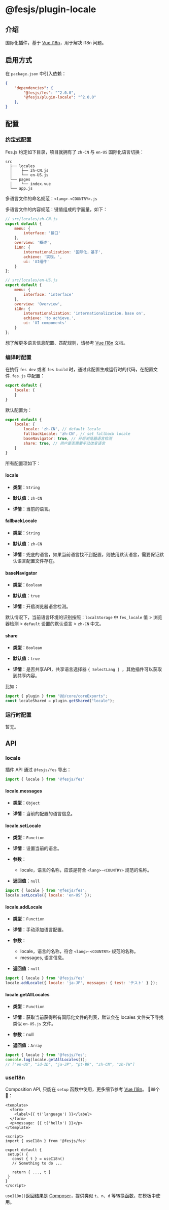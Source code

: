# @fesjs/plugin-locale

## 介绍
国际化插件，基于 [Vue I18n](https://github.com/intlify/vue-i18n-next)，用于解决 i18n 问题。
## 启用方式
在 `package.json` 中引入依赖：
```json
{
    "dependencies": {
        "@fesjs/fes": "^2.0.0",
        "@fesjs/plugin-locale": "^2.0.0"
    },
}
```


## 配置

### 约定式配置
Fes.js 约定如下目录，项目就拥有了 `zh-CN` 与 `en-US` 国际化语言切换：
```
src
  ├── locales
  │    ├── zh-CN.js
  │    └── en-US.js
  └── pages
  │    └── index.vue
  └── app.js
```
多语言文件的命名规范：`<lang>-<COUNTRY>.js`

多语言文件的内容规范：键值组成的字面量，如下：
```js
// src/locales/zh-CN.js
export default {
    menu: {
        interface: '接口'
    },
    overview: '概述',
    i18n: {
        internationalization: '国际化，基于',
        achieve: '实现。',
        ui: 'UI组件'
    }
};
```
```js
// src/locales/en-US.js
export default {
    menu: {
        interface: 'interface'
    },
    overview: 'Overview',
    i18n: {
        internationalization: 'internationalization，base on',
        achieve: 'to achieve.',
        ui: 'UI components'
    }
};
```
想了解更多语言信息配置、匹配规则，请参考 [Vue I18n](https://vue-i18n.intlify.dev/guide/essentials/syntax.html) 文档。


### 编译时配置
在执行 `fes dev` 或者 `fes build` 时，通过此配置生成运行时的代码，在配置文件`.fes.js` 中配置：
```js
export default {
    locale: {
    }
}
```
默认配置为：
```js
export default {
    locale: {
        locale: 'zh-CN', // default locale
        fallbackLocale: 'zh-CN', // set fallback locale
        baseNavigator: true, // 开启浏览器语言检测
        share: true, // 用户是否需要手动改变语言
    }
} 
```
所有配置项如下：

#### locale
- **类型**：`String`
  
- **默认值**：`zh-CN`

- **详情**：当前的语言。

#### fallbackLocale
- **类型**：`String`
  
- **默认值**：`zh-CN`

- **详情**：兜底的语言，如果当前语言找不到配置，则使用默认语言，需要保证默认语言配置文件存在。

#### baseNavigator
- **类型**：`Boolean`
  
- **默认值**：`true`

- **详情**：开启浏览器语言检测。

默认情况下，当前语言环境的识别按照：`localStorage` 中 `fes_locale` 值 > 浏览器检测 > `default` 设置的默认语言 > `zh-CN` 中文。

#### share
- **类型**：`Boolean`
  
- **默认值**：`true`

- **详情**：是否共享API，共享语言选择器 `{ SelectLang } `，其他插件可以获取到共享内容。
  
比如：
```js
import { plugin } from "@@/core/coreExports";
const localeShared = plugin.getShared("locale");
```


### 运行时配置
暂无。

## API

### locale
插件 API 通过 `@fesjs/fes` 导出：
```js
import { locale } from '@fesjs/fes'
```

#### locale.messages
- **类型**：`Object`
  
- **详情**：当前的配置的语言信息。

#### locale.setLocale
- **类型**：`Function`
  
- **详情**：设置当前的语言。
- **参数**：
  - locale，语言的名称，应该是符合 `<lang>-<COUNTRY>` 规范的名称。
- **返回值**：`null`
```js
import { locale } from '@fesjs/fes';
locale.setLocale({ locale: 'en-US' });
```

#### locale.addLocale
- **类型**：`Function`
  
- **详情**：手动添加语言配置。
- **参数**：
  - locale，语言的名称，符合 `<lang>-<COUNTRY>` 规范的名称。
  - messages, 语言信息。
- **返回值**：`null`
```js
import { locale } from '@fesjs/fes'
locale.addLocale({ locale: 'ja-JP', messages: { test: 'テスト' } });
```


#### locale.getAllLocales
- **类型**：`Function`
  
- **详情**：获取当前获得所有国际化文件的列表，默认会在 locales 文件夹下寻找类似 `en-US.js` 文件。
- **参数**：null
- **返回值**：`Array`
```js
import { locale } from '@fesjs/fes';
console.log(locale.getAllLocales());
// ["en-US", "id-ID", "ja-JP", "pt-BR", "zh-CN", "zh-TW"]
```


### useI18n
Composition API, 只能在 `setup` 函数中使用，更多细节参考 [Vue I18n](https://vue-i18n.intlify.dev/api/composition.html#usei18n)。
举个 🌰：
```vue
<template>
  <form>
    <label>{{ t('language') }}</label>
  </form>
  <p>message: {{ t('hello') }}</p>
</template>

<script>
import { useI18n } from '@fesjs/fes'

export default {
 setup() {
   const { t } = useI18n()
   // Something to do ...

   return { ..., t }
 }
}
</script>
```

`useI18n()`返回结果是 [Composer](https://vue-i18n.intlify.dev/api/composition.html#composer)，提供类似 `t`、`n`、`d` 等转换函数，在模板中使用。
